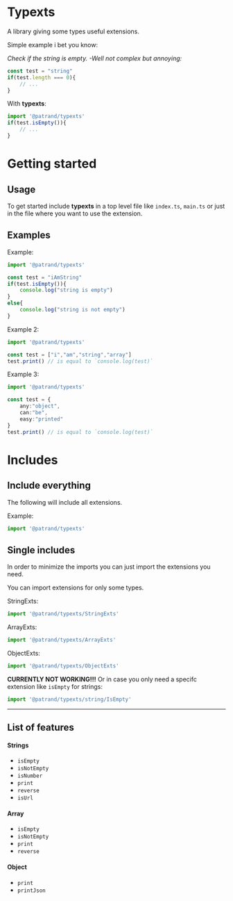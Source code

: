 # Typexts
A library giving some types useful extensions. 

Simple example i bet you know:

*Check if the string is empty. -Well not complex but annoying:*

```ts
const test = "string"
if(test.length === 0){
    // ...
}
```

With **typexts**:

```ts
import '@patrand/typexts'
if(test.isEmpty()){
    // ...
}
```


# Getting started
## Usage
To get started include **typexts** in a top level file like `index.ts`, `main.ts` or just in the file where you want to use the extension.

## Examples
Example:
```ts
import '@patrand/typexts'

const test = "iAmString"
if(test.isEmpty()){
    console.log("string is empty")
}
else{
    console.log("string is not empty")
}
```

Example 2:
```ts
import '@patrand/typexts'

const test = ["i","am","string","array"]
test.print() // is equal to `console.log(test)`
```

Example 3:
```ts
import '@patrand/typexts'

const test = {
    any:"object",
    can:"be",
    easy:"printed"
}
test.print() // is equal to `console.log(test)`
```


# Includes
## Include everything
The following will include all extensions.

Example:
```ts
import '@patrand/typexts'
```

## Single includes
In order to minimize the imports you can just import the extensions you need.

You can import extensions for only some types.

StringExts:
```ts
import '@patrand/typexts/StringExts'
```

ArrayExts:
```ts
import '@patrand/typexts/ArrayExts'
```

ObjectExts:
```ts
import '@patrand/typexts/ObjectExts'
```

**CURRENTLY NOT WORKING!!!**
Or in case you only need a specifc extension like `isEmpty` for strings:
```ts
import '@patrand/typexts/string/IsEmpty' 
```
---

## List of features

#### Strings
- `isEmpty` 
- `isNotEmpty`
- `isNumber`
- `print`
- `reverse`
- `isUrl`

#### Array
- `isEmpty`
- `isNotEmpty`
- `print`
- `reverse`

#### Object
- `print`
- `printJson`



